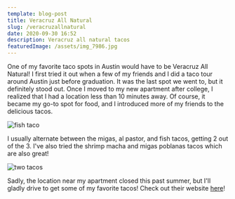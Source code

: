 ```yaml
---
template: blog-post
title: Veracruz All Natural
slug: /veracruzallnatural
date: 2020-09-30 16:52
description: Veracruz all natural tacos
featuredImage: /assets/img_7986.jpg
---
```

One of my favorite taco spots in Austin would have to be Veracruz All Natural! I first tried it out when a few of my friends and I did a taco tour around Austin just before graduation. It was the last spot we went to, but it definitely stood out. Once I moved to my new apartment after college, I realized that I had a location less than 10 minutes away. Of course, it became my go-to spot for food, and I introduced more of my friends to the delicious tacos.

![fish taco](/assets/img_7945.jpg "The fish taco")

I usually alternate between the migas, al pastor, and fish tacos, getting 2 out of the 3. I've also tried the shrimp macha and migas poblanas tacos which are also great!

![two tacos](/assets/img_7986.jpg "Al pastor taco and migas taco")

Sadly, the location near my apartment closed this past summer, but I'll gladly drive to get some of my favorite tacos! Check out their website [here](https://www.veracruzallnatural.com/)!